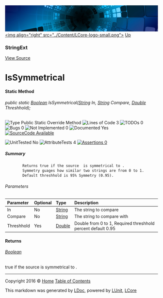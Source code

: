 ![](../Content/LCore-banner-small.png "")
[&lt;img align=&quot;right&quot; src=&quot;../Content/LCore-logo-small.png&quot;&gt;](../../README.md)
[Up](StringExt.md)

### StringExt
[View Source](../Extensions/Reference%20Types/StringExt.cs)

# IsSymmetrical

#### Static Method

###### public static [Boolean](https://msdn.microsoft.com/en-us/library/system.boolean.aspx) IsSymmetrical([String](https://msdn.microsoft.com/en-us/library/system.string.aspx) In, [String](https://msdn.microsoft.com/en-us/library/system.string.aspx) Compare, [Double](https://msdn.microsoft.com/en-us/library/system.double.aspx) Threshhold);

![Type Public Static Override Method](http://b.repl.ca/v1/Type-Public%20Static%20Override%20Method-blue.png "") ![Lines of Code 3](http://b.repl.ca/v1/Lines%20of%20Code-3-blue.png "") ![TODOs 0](http://b.repl.ca/v1/TODOs-0-green.png "") ![Bugs 0](http://b.repl.ca/v1/Bugs-0-green.png "") ![Not Implemented 0](http://b.repl.ca/v1/Not%20Implemented-0-green.png "") ![Documented Yes](http://b.repl.ca/v1/Documented-Yes-brightgreen.png "") [![SourceCode Available](http://b.repl.ca/v1/SourceCode-Available-brightgreen.png "")](../Extensions/Reference%20Types/StringExt.cs#L883)

![UnitTested No](http://b.repl.ca/v1/UnitTested-No-lightgrey.png "") ![AttributeTests 4](http://b.repl.ca/v1/AttributeTests-4-brightgreen.png "") [![Assertions 0](http://b.repl.ca/v1/Assertions-0-lightgrey.png "")](../Extensions/Reference%20Types/StringExt.cs)

##### Summary

            Returns true if the source  is symmetrical to . 
            Symmetry guages how similar two strings are from 0 to 1.
            Default threshhold is 95% Symmetry (0.95).
            

###### Parameters

Parameter | Optional | Type | Description
:---  | :---  | :---  | :--- 
In | No | [String](https://msdn.microsoft.com/en-us/library/system.string.aspx) | The string to compare
Compare | No | [String](https://msdn.microsoft.com/en-us/library/system.string.aspx) | The string to compare with
Threshhold | Yes | [Double](https://msdn.microsoft.com/en-us/library/system.double.aspx) | Double from 0 to 1, Required threshhold percent default 0.95


#### Returns

###### [Boolean](https://msdn.microsoft.com/en-us/library/system.boolean.aspx)
 true if the source  is symmetrical to . 



---

Copyright 2016 &copy; [Home](../../README.md) [Table of Contents](../../TableOfContents.md)

This markdown was generated by [LDoc](https://github.com/CodeSingularity/LDoc), powered by [LUnit](https://github.com/CodeSingularity/LUnit), [LCore](https://github.com/CodeSingularity/LCore)
